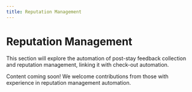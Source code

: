 ```yaml
---
title: Reputation Management
---
```


# Reputation Management

This section will explore the automation of post-stay feedback collection and reputation management, linking it with check-out automation.

Content coming soon! We welcome contributions from those with experience in reputation management automation.
